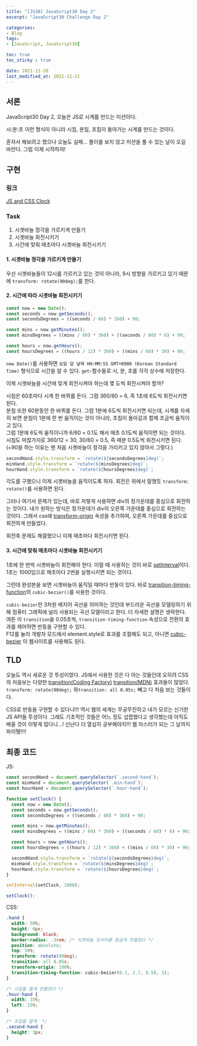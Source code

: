 ```yaml
---
title: "[JS30] JavaScript30 Day 2"
excerpt: "JavaScript30 Challenge Day 2"

categories:
- Blog
tags:
- [JavaScript, JavaScript30]

toc: true
toc_sticky : true

date: 2021-12-20
last_modified_at: 2021-12-21
---
```


## 서론
JavaScript30 Day 2, 오늘은 JS로 시계를 만드는 미션이다.  

시:분:초 이런 형식이 아니라 시침, 분침, 초침이 돌아가는 시계를 만드는 것이다.  

혼자서 해보려고 했으나 오늘도 실패... 풀이를 보지 않고 미션을 풀 수 있는 날이 오길 바란다. 그럼 이제 시작하자!  

## 구현

### 링크
[JS and CSS Clock](https://veggie-garden.github.io/JavaScript30/02%20-%20JS%20and%20CSS%20Clock/index.html)

### Task
1. 시곗바늘 정각을 가르키게 만들기
2. 시곗바늘 회전시키기
3. 시간에 맞춰 매초마다 시곗바늘 회전시키기

#### 1. 시곗바늘 정각을 가르키게 만들기
우선 시곗바늘들이 12시를 가르키고 있는 것이 아니라, 9시 방향을 가르키고 있기 때문에 `transform: rotate(90deg);`를 한다.  

#### 2. 시간에 따라 시곗바늘 회전시키기

```javascript
const now = new Date();
const seconds = now.getSeconds();
const secondsDegrees = ((seconds / 60) * 360) + 90;

const mins = now.getMinutes();
const minsDegrees = ((mins / 60) * 360) + ((seconds / 60) * 6) + 90;

const hours = now.getHours();
const hoursDegrees = ((hours / 12) * 360) + ((mins / 60) * 30) + 90;
```

`new Date()`를 사용하면 `요일 달 날짜 HH:MM:SS GMT+0900 (Korean Standard Time)` 형식으로 시간을 알 수 있다. `get~`함수들로 시, 분, 초를 각각 상수에 저장한다.

이제 시곗바늘을 시간에 맞게 회전시켜야 하는데 몇 도씩 회전시켜야 할까?  

시침은 60초마다 시계 한 바퀴를 돈다. 그럼 360/60 = 6, 즉 1초에 6도씩 회전시키면 된다.  
분침 또한 60분동안 한 바퀴를 돈다. 그럼 1분에 6도씩 회전시키면 되는데, 시계를 자세히 보면 분침이 1분에 한 번 움직이는 것이 아니라, 초침이 돌아감과 함께 조금씩 움직이고 있다.  
그럼 1분에 6도씩 움직이니까 6/60 = 0.1도 해서 매초 0.1도씩 움직이면 되는 것이다.  
시침도 마찮가지로 360/12 = 30, 30/60 = 0.5, 즉 매분 0.5도씩 회전시키면 된다. (+90을 하는 이유는 맨 처음 시곗바늘이 정각을 가리키고 있지 않아서 그렇다.)  

```javascript
secondHand.style.transform = `rotate(${secondsDegrees}deg)`;
minHand.style.transform = `rotate(${minsDegrees}deg)`;
hourHand.style.transform = `rotate(${hoursDegrees}deg)`;
```

각도를 구했으니 이제 시곗바늘을 움직이도록 하자. 회전은 위에서 말했듯 `transform: rotate()`를 사용하면 된다.  

그러나 여기서 문제가 있는데, 바로 저렇게 사용하면 div의 정가운데를 중심으로 회전하는 것이다. 내가 원하는 방식은 정가운데가 div의 오른쪽 가운데를 중심으로 회전하는 것이다. 그래서 css에 [transform-origin](https://developer.mozilla.org/en-US/docs/Web/CSS/transform-origin) 속성을 추가하여, 오른쪽 가운데를 중심으로 회전하게 만들었다.   

회전축 문제도 해결했으니 이제 매초마다 회전시키면 된다.  

#### 3. 시간에 맞춰 매초마다 시곗바늘 회전시키기
1초에 한 번씩 시곗바늘이 회전해야 한다. 이럴 때 사용하는 것이 바로 [setInterval](https://developer.mozilla.org/en-US/docs/Web/API/setInterval)이다. 1초는 1000임으로 매초마다 2번을 실행시키면 되는 것이다.   

그런데 완성본을 보면 시곗바늘이 움직일 때마다 반동이 있다. 바로 [transition-timing-function](https://developer.mozilla.org/en-US/docs/Web/CSS/transition-timing-function)의 `cubic-bezier()`를 사용한 것이다.  

`cubic-bezier`란 3차원 베지어 곡선을 의미하는 것인데 부드러운 곡선을 모델링하기 위해 컴퓨터 그래픽에 널리 사용되는 곡선 모델이라고 한다. 더 자세한 설명은 생략한다.  
여튼 이 `transition`을 0.05초씩, `transition-timing-function` 속성으로 전환의 효과를 제어하면 반동을 구현할 수 있다.  
F12를 눌러 개발자 모드에서 element.style로 효과를 조절해도 되고, 아니면 [cubic-bezier](http://cubic-bezier.com/) 이 웹사이트를 사용해도 된다.  

## TLD
오늘도 역시 새로운 것 투성이였다. JS에서 사용한 것은 다 아는 것들인데 오히려 CSS의 처음보는 다양한 [transition(Coding Factory)](https://www.codingfactory.net/10953) [transition(MDN)](https://developer.mozilla.org/en-US/docs/Web/CSS/CSS_Transitions/Using_CSS_transitions) 효과들이 많았다. `transform: rotate(90deg);` 와`transition: all 0.05s;` 빼고 다 처음 보는 것들이다.  

CSS로 반동을 구현할 수 있다니!!! 역시 웹의 세계는 무궁무진하고 내가 모르는 신기한 JS API들 투성이다. 그래도 기초적인 것들은 어느 정도 섭렵했다고 생각했는데 아직도 배울 것이 이렇게 많다니...! 신난다 더 열심히 공부해야지!!! 웹 마스터가 되는 그 날까지 파이퉹!!!!  

## 최종 코드
JS:  
```javascript
const secondHand = document.querySelector(`.second-hand`);
const minHand = document.querySelector(`.min-hand`);
const hourHand = document.querySelector(`.hour-hand`);

function setClock() {
  const now = new Date();
  const seconds = now.getSeconds();
  const secondsDegrees = ((seconds / 60) * 360) + 90;

  const mins = now.getMinutes();
  const minsDegrees = ((mins / 60) * 360) + ((seconds / 60) * 6) + 90;

  const hours = now.getHours();
  const hoursDegrees = ((hours / 12) * 360) + ((mins / 60) * 30) + 90;

  secondHand.style.transform = `rotate(${secondsDegrees}deg)`;
  minHand.style.transform = `rotate(${minsDegrees}deg)`;
  hourHand.style.transform = `rotate(${hoursDegrees}deg)`;
}

setInterval(setClock, 1000);

setClock();
```
CSS:
```css
.hand {
  width: 50%;
  height: 6px;
  background: black;
  border-radius: .3rem; /* 시곗바늘 모서리를 둥글게 만들었다 */
  position: absolute;
  top: 50%;
  transform: rotate(90deg);
  transition: all 0.05s;
  transform-origin: 100%;
  transition-timing-function: cubic-bezier(0.1, 2.7, 0.58, 1);
}

/* 시침을 짧게 만들었다 */
.hour-hand {
  width: 35%;
  left: 15%;
}

/* 초침을 얇게  */
.second-hand {
  height: 3px;
}
```
